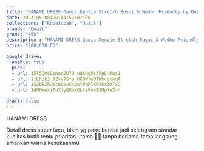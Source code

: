 ```yaml
---
title: "HANAMI DRESS Gamis Kenzie Stretch Busui & Wudhu Friendly by Quail Hijab"
date: 2023-05-08T20:44:52+07:00
collections: ["RobeJubah", "Quail"]
brands: "Quail"
grams: "450"
description : "HANAMI DRESS Gamis Kenzie Stretch Busui & Wudhu Friendly by Quail Hijab"
price: "200,000.00"

google_drive:
  enable: true
  pics:
  - url: 15l5QmSCsNacZD7O_uQKHqDs5PpL-Mws1
  - url: 1jLhuk3_7Zvv7Sfo_HK9Wfw0TWhcdcoqA
  - url: 1S2b8Zkwzcu9sucAqw7PHMlX0YkXIMTxO
  - url: 1dHHXexjToXfyQUoXELfi9ovE9Mple3-h

draft: false
---
```


HANAMI DRESS

Detail dress super lucu, bikin yg pake berasa jadi selebgram 
standar kualitas butik tentu prioritas utama 🤍✨ tanpa berlama-lama langsung amankan warna kesukaanmu     
 
